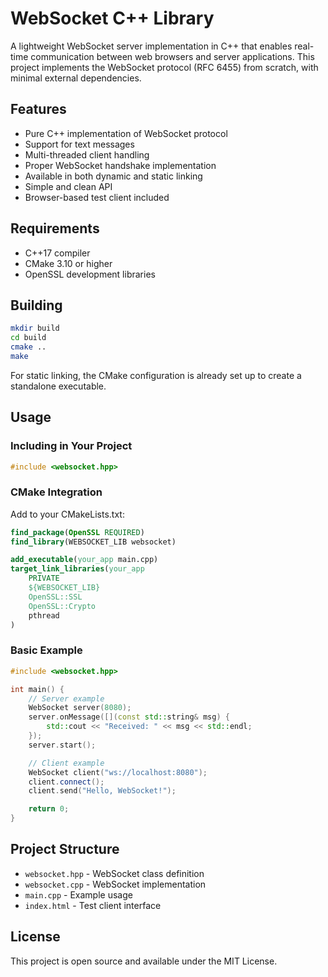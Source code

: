 # WebSocket C++ Library

A lightweight WebSocket server implementation in C++ that enables real-time communication between web browsers and server applications. This project implements the WebSocket protocol (RFC 6455) from scratch, with minimal external dependencies.

## Features

- Pure C++ implementation of WebSocket protocol
- Support for text messages
- Multi-threaded client handling
- Proper WebSocket handshake implementation
- Available in both dynamic and static linking
- Simple and clean API
- Browser-based test client included

## Requirements

- C++17 compiler
- CMake 3.10 or higher
- OpenSSL development libraries

## Building

```bash
mkdir build
cd build
cmake ..
make
```

For static linking, the CMake configuration is already set up to create a standalone executable.

## Usage

### Including in Your Project

```cpp
#include <websocket.hpp>
```

### CMake Integration

Add to your CMakeLists.txt:

```cmake
find_package(OpenSSL REQUIRED)
find_library(WEBSOCKET_LIB websocket)

add_executable(your_app main.cpp)
target_link_libraries(your_app 
    PRIVATE 
    ${WEBSOCKET_LIB}
    OpenSSL::SSL 
    OpenSSL::Crypto 
    pthread
)
```

### Basic Example

```cpp
#include <websocket.hpp>

int main() {
    // Server example
    WebSocket server(8080);
    server.onMessage([](const std::string& msg) {
        std::cout << "Received: " << msg << std::endl;
    });
    server.start();

    // Client example
    WebSocket client("ws://localhost:8080");
    client.connect();
    client.send("Hello, WebSocket!");

    return 0;
}
```

## Project Structure

- `websocket.hpp` - WebSocket class definition
- `websocket.cpp` - WebSocket implementation
- `main.cpp` - Example usage
- `index.html` - Test client interface

## License

This project is open source and available under the MIT License.
